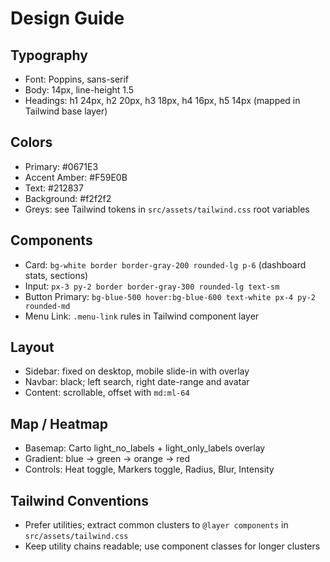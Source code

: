 # Design Guide

## Typography
- Font: Poppins, sans-serif
- Body: 14px, line-height 1.5
- Headings: h1 24px, h2 20px, h3 18px, h4 16px, h5 14px (mapped in Tailwind base layer)

## Colors
- Primary: #0671E3
- Accent Amber: #F59E0B
- Text: #212837
- Background: #f2f2f2
- Greys: see Tailwind tokens in `src/assets/tailwind.css` root variables

## Components
- Card: `bg-white border border-gray-200 rounded-lg p-6` (dashboard stats, sections)
- Input: `px-3 py-2 border border-gray-300 rounded-lg text-sm`
- Button Primary: `bg-blue-500 hover:bg-blue-600 text-white px-4 py-2 rounded-md`
- Menu Link: `.menu-link` rules in Tailwind component layer

## Layout
- Sidebar: fixed on desktop, mobile slide-in with overlay
- Navbar: black; left search, right date-range and avatar
- Content: scrollable, offset with `md:ml-64`

## Map / Heatmap
- Basemap: Carto light_no_labels + light_only_labels overlay
- Gradient: blue → green → orange → red
- Controls: Heat toggle, Markers toggle, Radius, Blur, Intensity

## Tailwind Conventions
- Prefer utilities; extract common clusters to `@layer components` in `src/assets/tailwind.css`
- Keep utility chains readable; use component classes for longer clusters
